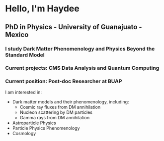 # Hello, I'm Haydee
## PhD in Physics - University of Guanajuato - Mexico
### I study Dark Matter Phenomenology and Physics Beyond the Standard Model

### Current projects: CMS Data Analysis and Quantum Computing
### Current position: Post-doc Researcher at BUAP

I am interested in:
- Dark matter models and their phenomenology, including:
  - Cosmic ray fluxes from DM annihilation
  - Nucleon scattering by DM particles
  - Gamma rays from DM annihilation
- Astroparticle Physics
- Particle Physics Phenomenology
- Cosmology



<!---
HydHdz/HydHdz is a ✨ special ✨ repository because its `README.md` (this file) appears on your GitHub profile.
You can click the Preview link to take a look at your changes.
--->
